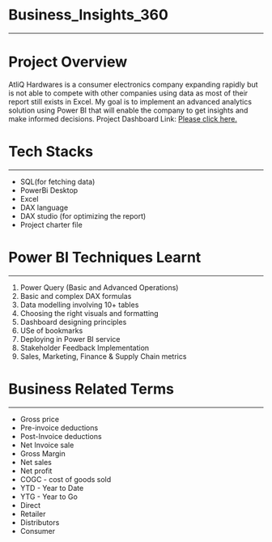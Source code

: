 # Business_Insights_360
____________________________________________
# Project Overview
AtliQ Hardwares is a consumer electronics company expanding rapidly but is not able to compete with other companies using data as most of their report still exists in Excel. My goal is to implement an advanced analytics solution using Power BI that will enable the company to get insights and make informed decisions.
Project Dashboard Link: [Please click here.](https://app.powerbi.com/view?r=eyJrIjoiY2JkNTZiMDUtYmYzMy00MzZmLWEwMTAtMzI5MDBiZjE2M2NkIiwidCI6ImM2ZTU0OWIzLTVmNDUtNDAzMi1hYWU5LWQ0MjQ0ZGM1YjJjNCJ9)

# Tech Stacks
_____________________________________________
- SQL(for fetching data)
- PowerBi Desktop
- Excel
- DAX language
- DAX studio (for optimizing the report)
- Project charter file

# Power BI Techniques Learnt
_____________________________________________
1. Power Query (Basic and Advanced Operations) 
2. Basic and complex DAX formulas
3. Data modelling involving 10+ tables
4. Choosing the right visuals and formatting
5. Dashboard designing principles
6. USe of bookmarks
7. Deploying in Power BI service
8. Stakeholder Feedback Implementation
9. Sales, Marketing, Finance & Supply Chain metrics

# Business Related Terms
___________________________________________
- Gross price
- Pre-invoice deductions
- Post-Invoice deductions
- Net Invoice sale
- Gross Margin
- Net sales
- Net profit
- COGC - cost of goods sold
- YTD - Year to Date
- YTG - Year to Go
- Direct
- Retailer
- Distributors
- Consumer
